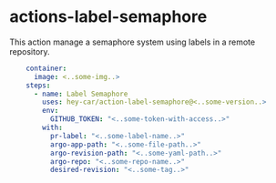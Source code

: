 # actions-label-semaphore

This action manage a semaphore system using labels in a remote repository.

```yaml
    container:
      image: <..some-img..>
    steps:
      - name: Label Semaphore
        uses: hey-car/action-label-semaphore@<..some-version..>
        env:
          GITHUB_TOKEN: "<..some-token-with-access..>"
        with:
          pr-label: "<..some-label-name..>"
          argo-app-path: "<..some-file-path..>"
          argo-revision-path: "<..some-yaml-path..>"
          argo-repo: "<..some-repo-name..>"
          desired-revision: "<..some-tag..>"
```
